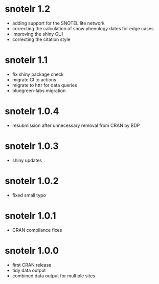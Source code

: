 # snotelr 1.2

* adding support for the SNOTEL lite network
* correcting the calculation of snow phenology dates for edge cases
* improving the shiny GUI
* correcting the citation style

# snotelr 1.1

* fix shiny package check
* migrate CI to actions
* migrate to httr for data queries
* bluegreen-labs migration

# snotelr 1.0.4

* resubmission after unnecessary removal from CRAN by BDP

# snotelr 1.0.3

* shiny updates

# snotelr 1.0.2

* fixed small typo

# snotelr 1.0.1

* CRAN compliance fixes

# snotelr 1.0.0

* first CRAN release
* tidy data output
* combined data output for multiple sites
